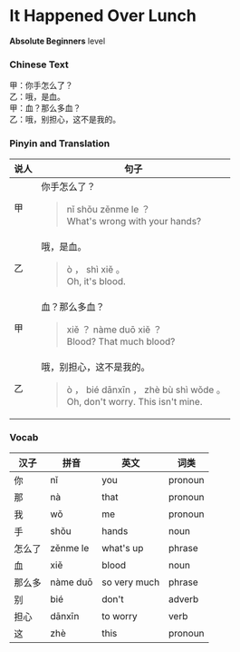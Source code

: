 # It Happened Over Lunch
**Absolute Beginners** level
### Chinese Text
甲：你手怎么了？<br />乙：哦，是血。<br />甲：血？那么多血？<br />乙：哦，别担心，这不是我的。

### Pinyin and Translation
|说人|句子|
|----|----|
|甲|你手怎么了？<blockquote>nǐ shǒu zěnme le ？<br />What's wrong with your hands?</blockquote>|
|乙|哦，是血。<blockquote>ò ， shì xiě 。<br />Oh, it's blood.</blockquote>|
|甲|血？那么多血？<blockquote>xiě ？ nàme duō xiě ？<br />Blood? That much blood?</blockquote>|
|乙|哦，别担心，这不是我的。<blockquote>ò ， bié dānxīn ， zhè bù shì wǒde 。<br />Oh, don't worry. This isn't mine.</blockquote>|
### Vocab
|汉子|拼音|英文|词类|
|----|----|----|----|
|你|nǐ|you|pronoun|
|那|nà|that|pronoun|
|我|wǒ|me|pronoun|
|手|shǒu|hands|noun|
|怎么了|zěnme le|what's up|phrase|
|血|xiě|blood|noun|
|那么多|nàme duō|so very much|phrase|
|别|bié|don't|adverb|
|担心|dānxīn|to worry|verb|
|这|zhè|this|pronoun|